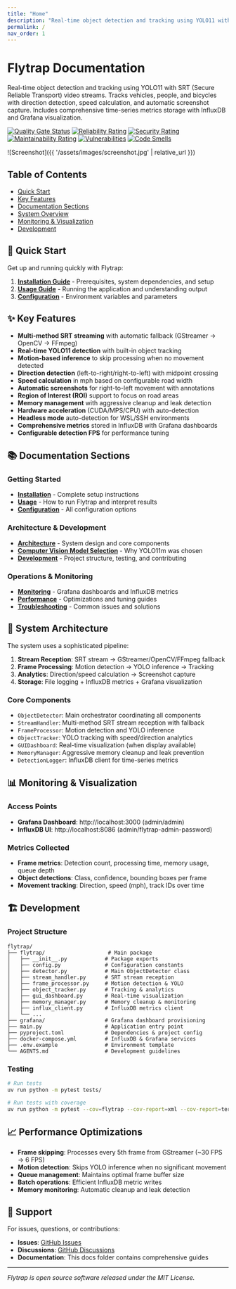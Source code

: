 ```yaml
---
title: "Home"
description: "Real-time object detection and tracking using YOLO11 with SRT streams"
permalink: /
nav_order: 1
---
```


# Flytrap Documentation

Real-time object detection and tracking using YOLO11 with SRT (Secure Reliable Transport) video streams. Tracks vehicles, people, and bicycles with direction detection, speed calculation, and automatic screenshot capture. Includes comprehensive time-series metrics storage with InfluxDB and Grafana visualization.

[![Quality Gate Status](https://sonarcloud.io/api/project_badges/measure?project=five59_flytrap&metric=alert_status&token=483a73bd75336b574d29619019467791e30a8a18)](https://sonarcloud.io/summary/new_code?id=five59_flytrap)
[![Reliability Rating](https://sonarcloud.io/api/project_badges/measure?project=five59_flytrap&metric=reliability_rating&token=483a73bd75336b574d29619019467791e30a8a18)](https://sonarcloud.io/summary/new_code?id=five59_flytrap)
[![Security Rating](https://sonarcloud.io/api/project_badges/measure?project=five59_flytrap&metric=security_rating&token=483a73bd75336b574d29619019467791e30a8a18)](https://sonarcloud.io/summary/new_code?id=five59_flytrap)
[![Maintainability Rating](https://sonarcloud.io/api/project_badges/measure?project=five59_flytrap&metric=sqale_rating&token=483a73bd75336b574d29619019467791e30a8a18)](https://sonarcloud.io/summary/new_code?id=five59_flytrap)
[![Vulnerabilities](https://sonarcloud.io/api/project_badges/measure?project=five59_flytrap&metric=vulnerabilities&token=483a73bd75336b574d29619019467791e30a8a18)](https://sonarcloud.io/summary/new_code?id=five59_flytrap)
[![Code Smells](https://sonarcloud.io/api/project_badges/measure?project=five59_flytrap&metric=code_smells&token=483a73bd75336b574d29619019467791e30a8a18)](https://sonarcloud.io/summary/new_code?id=five59_flytrap)

![Screenshot]({{ '/assets/images/screenshot.jpg' | relative_url }})

## Table of Contents

- [Quick Start](#quick-start)
- [Key Features](#key-features)
- [Documentation Sections](#documentation-sections)
- [System Overview](#system-overview)
- [Monitoring & Visualization](#monitoring--visualization)
- [Development](#development)

## 🚀 Quick Start

Get up and running quickly with Flytrap:

1. **[Installation Guide](installation.md)** - Prerequisites, system dependencies, and setup
2. **[Usage Guide](usage.md)** - Running the application and understanding output
3. **[Configuration](configuration.md)** - Environment variables and parameters

## ✨ Key Features

- **Multi-method SRT streaming** with automatic fallback (GStreamer → OpenCV → FFmpeg)
- **Real-time YOLO11 detection** with built-in object tracking
- **Motion-based inference** to skip processing when no movement detected
- **Direction detection** (left-to-right/right-to-left) with midpoint crossing
- **Speed calculation** in mph based on configurable road width
- **Automatic screenshots** for right-to-left movement with annotations
- **Region of Interest (ROI)** support to focus on road areas
- **Memory management** with aggressive cleanup and leak detection
- **Hardware acceleration** (CUDA/MPS/CPU) with auto-detection
- **Headless mode** auto-detection for WSL/SSH environments
- **Comprehensive metrics** stored in InfluxDB with Grafana dashboards
- **Configurable detection FPS** for performance tuning

## 📚 Documentation Sections

### Getting Started
- **[Installation](installation.md)** - Complete setup instructions
- **[Usage](usage.md)** - How to run Flytrap and interpret results
- **[Configuration](configuration.md)** - All configuration options

### Architecture & Development
- **[Architecture](architecture.md)** - System design and core components
- **[Computer Vision Model Selection](cv-model-selection.md)** - Why YOLO11m was chosen
- **[Development](development.md)** - Project structure, testing, and contributing

### Operations & Monitoring
- **[Monitoring](monitoring.md)** - Grafana dashboards and InfluxDB metrics
- **[Performance](performance.md)** - Optimizations and tuning guides
- **[Troubleshooting](troubleshooting.md)** - Common issues and solutions

## 🎯 System Architecture

The system uses a sophisticated pipeline:

1. **Stream Reception**: SRT stream → GStreamer/OpenCV/FFmpeg fallback
2. **Frame Processing**: Motion detection → YOLO inference → Tracking
3. **Analytics**: Direction/speed calculation → Screenshot capture
4. **Storage**: File logging + InfluxDB metrics + Grafana visualization

### Core Components
- `ObjectDetector`: Main orchestrator coordinating all components
- `StreamHandler`: Multi-method SRT stream reception with fallback
- `FrameProcessor`: Motion detection and YOLO inference
- `ObjectTracker`: YOLO tracking with speed/direction analytics
- `GUIDashboard`: Real-time visualization (when display available)
- `MemoryManager`: Aggressive memory cleanup and leak prevention
- `DetectionLogger`: InfluxDB client for time-series metrics

## 📊 Monitoring & Visualization

### Access Points
- **Grafana Dashboard**: http://localhost:3000 (admin/admin)
- **InfluxDB UI**: http://localhost:8086 (admin/flytrap-admin-password)

### Metrics Collected
- **Frame metrics**: Detection count, processing time, memory usage, queue depth
- **Object detections**: Class, confidence, bounding boxes per frame
- **Movement tracking**: Direction, speed (mph), track IDs over time

## 🏗️ Development

### Project Structure
```
flytrap/
├── flytrap/                    # Main package
│   ├── __init__.py            # Package exports
│   ├── config.py              # Configuration constants
│   ├── detector.py            # Main ObjectDetector class
│   ├── stream_handler.py      # SRT stream reception
│   ├── frame_processor.py     # Motion detection & YOLO
│   ├── object_tracker.py      # Tracking & analytics
│   ├── gui_dashboard.py       # Real-time visualization
│   ├── memory_manager.py      # Memory cleanup & monitoring
│   ├── influx_client.py       # InfluxDB metrics client
│   └── ...
├── grafana/                   # Grafana dashboard provisioning
├── main.py                    # Application entry point
├── pyproject.toml             # Dependencies & project config
├── docker-compose.yml         # InfluxDB & Grafana services
├── .env.example               # Environment template
└── AGENTS.md                  # Development guidelines
```

### Testing
```bash
# Run tests
uv run python -m pytest tests/

# Run tests with coverage
uv run python -m pytest --cov=flytrap --cov-report=xml --cov-report=term tests/
```

## 📈 Performance Optimizations

- **Frame skipping**: Processes every 5th frame from GStreamer (~30 FPS → 6 FPS)
- **Motion detection**: Skips YOLO inference when no significant movement
- **Queue management**: Maintains optimal frame buffer size
- **Batch operations**: Efficient InfluxDB metric writes
- **Memory monitoring**: Automatic cleanup and leak detection

## 🔧 Support

For issues, questions, or contributions:

- **Issues**: [GitHub Issues](https://github.com/five59/flytrap/issues)
- **Discussions**: [GitHub Discussions](https://github.com/five59/flytrap/discussions)
- **Documentation**: This docs folder contains comprehensive guides

---

*Flytrap is open source software released under the MIT License.*